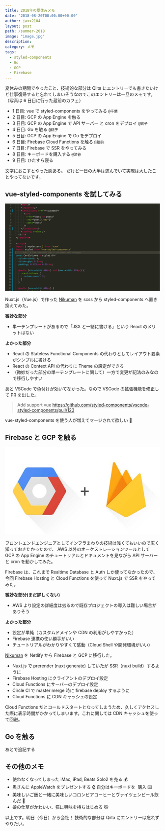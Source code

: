 ```yaml
---
title: 2018年の夏休みメモ
date: "2018-08-20T00:00:00+00:00"
author: jaxx2104
layout: post
path: /summer-2018
image: "image.jpg"
description:
category: メモ
tags:
  - styled-components
  - Go
  - GCP
  - Firebase
---
```


夏休みの期間でやったこと、技術的な部分は Qiita にエントリーでも書きたいけど仕事復帰すると忘れてしまいそうなのでこのエントリーは一旦のメモです。（写真は 6 日目に行った蔵前のカフェ）

- 1 日目: vue で styled-components をやってみる `@千葉`
- 2 日目: GCP の App Engine を触る
- 3 日目: GCP の App Engine で API サーバー と cron をデプロイ `@銚子`
- 4 日目: Go を触る `@銚子`
- 5 日目: GCP の App Engine で Go をデプロイ
- 6 日目: Firebase Cloud Functions を触る `@蔵前`
- 7 日目: Firebase で SSR をやってみる
- 8 日目: キーボードを購入する `@渋谷`
- 9 日目: ひたすら寝る

文字におこすとやった感ある。
だけど一日の大半は遊んでいて実際は大したことやってないです。

<!--more-->

## vue-styled-components を試してみる

![](image2.jpg)

Nuxt.js（Vue.js）で作った [Nikuman](https://nikuman.jaxx2104.info/) を scss から styled-components へ置き換えてみた。

**微妙な部分**

- 単一テンプレートがあるので「JSX と一緒に書ける」という React のメリットはない

**よかった部分**

- React の Stateless Functional Components の代わりとしてレイアウト要素がシンプルに書ける
- React の Context API の代わりに Theme の設定ができる
- （微妙だった部分の単一テンプレートに関して）一方で変更が記法のみなので移行しやすい

あと VSCode で色付けが効いてなかった。なので VSCode の拡張機能を修正して PR を出した。

> Add support vue
> https://github.com/styled-components/vscode-styled-components/pull/123

vue-styled-components を使う人が増えてマージされて欲しい 🙏

## Firebase と GCP を触る

![](image3.jpg)

フロントエンドエンジニアとしてインフラまわりの技術は浅くてもいいので広く知っておきたかったので、 AWS 以外のオーケストレーションツールとして GCP の App Engine のチュートリアルとドキュメントを見ながら API サーバーと cron を動かしてみた。

Firebase は、これまで Realtime Database と Auth しか使ってなかったので、
今回 Firebase Hosting と Cloud Functions を使って Nuxt.js で SSR をやってみた。

**微妙な部分(まだ詳しくない)**

- AWS より設定の詳細度は劣るので既存プロジェクトの導入は難しい場合がありそう

**よかった部分**

- 設定が単純（カスタムドメインや CDN の利用がしやすかった）
- Firebase 連携の使い勝手がいい
- チュートリアルがわかりやすくて感動（Cloud Shell や開発環境がいい）

[Nikuman](https://nikuman.jaxx2104.info/) を Netlify から Firebase と GCP に移行した。

- Nuxt.js で prerender (nuxt generate) していたが SSR（nuxt build）するように
- Firebase Hosting にクライアントのデプロイ設定
- Cloud Functions にサーバーのデプロイ設定
- Circle CI で master merge 時に firebase deploy するように
- Cloud Functions に CDN キャッシュの設定

Cloud Functions だとコールドスタートとなってしまうため、久しくアクセスした際に表示時間がかかってしまいます。これに関しては CDN キャッシュを使って回避。

## Go を触る

あとで追記する

## その他のメモ

- 使わなくなってしまった iMac, iPad, Beats Solo2 を売る 💰
- 奥さんに AppleWatch をプレゼントする ⌚ 自分はキーボードを ️ 購入 ⌨️
- 美味しいご飯と一緒に美味しいコロンビアコーヒーとヴァイツェンビール飲んだ 🍺
- 娘の仕草がかわいい、猫に興味を持ちはじめる 🐱

以上です。明日（今日）から会社！
技術的な部分は Qiita にエントリーは忘れずやりたい。
